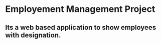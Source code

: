 # Employement Management Project

## Its a web based application to show employees with designation.





